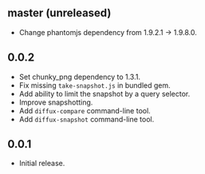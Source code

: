 ## master (unreleased)

- Change phantomjs dependency from 1.9.2.1 -> 1.9.8.0.

## 0.0.2

- Set chunky_png dependency to 1.3.1.
- Fix missing `take-snapshot.js` in bundled gem.
- Add ability to limit the snapshot by a query selector.
- Improve snapshotting.
- Add `diffux-compare` command-line tool.
- Add `diffux-snapshot` command-line tool.

## 0.0.1

- Initial release.

